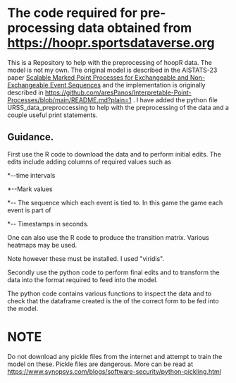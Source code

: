 # The code required for pre-processing data obtained from https://hoopr.sportsdataverse.org
This is a Repository to help with the preprocessing of hoopR data. The model is not my own. 
The original model is described in the AISTATS-23 paper [Scalable Marked Point Processes for Exchangeable and
Non-Exchangeable Event Sequences](https://arxiv.org/pdf/2105.14574.pdf) and the implementation is originally described in 
https://github.com/aresPanos/Interpretable-Point-Processes/blob/main/README.md?plain=1 . I have added the python file URSS_data_preproccessing
to help with the preprocessing of the data and a couple useful print statements. 
## Guidance. 
First use the R code to download the data and to perform initial edits. The edits include adding columns of required values such as 

*--time intervals 

*--Mark values 

*-- The sequence which each event is tied to. In this game the game each event is part of

*-- Timestamps in seconds. 

One can also use the R code to produce the transition matrix. Various heatmaps may be used. 

Note however these must be installed. I used "viridis".

Secondly use the python code to perform final edits and to transform the data into the format required to feed into the model. 

The python code contains various functions to inspect the data and to check that the dataframe created is the of the correct form to be fed into the model. 
# NOTE
Do not download any pickle files from the internet and attempt to train the model on these. Pickle files are dangerous. More can be read at 
https://www.synopsys.com/blogs/software-security/python-pickling.html
